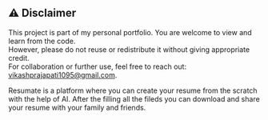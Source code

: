 ## ⚠️ Disclaimer

This project is part of my personal portfolio. You are welcome to view and learn from the code.  
However, please do not reuse or redistribute it without giving appropriate credit.  
For collaboration or further use, feel free to reach out: [vikashprajapati1095@gmail.com](mailto:vikashprajapati1095@gmail.com).

Resumate is a platform where you can create your resume from the scratch with the help of AI. After the filling all the fileds you can download and share your resume with your family and friends.
